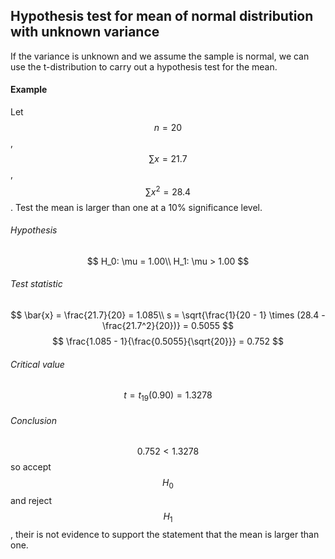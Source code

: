 ## Hypothesis test for mean of normal distribution with unknown variance
If the variance is unknown and we assume the sample is normal, we can use the t-distribution to carry out a hypothesis test for the mean.

#### Example
Let $$n = 20$$, $$\sum{x} = 21.7$$, $$\sum{x^2} = 28.4$$. Test the mean is larger than one at a 10% significance level.

###### Hypothesis
$$
H_0: \mu = 1.00\\
H_1: \mu > 1.00
$$



###### Test statistic
$$
\bar{x} = \frac{21.7}{20} = 1.085\\
s = \sqrt{\frac{1}{20 - 1} \times (28.4 - \frac{21.7^2}{20})} = 0.5055
$$
$$
\frac{1.085 - 1}{\frac{0.5055}{\sqrt{20}}} = 0.752
$$

###### Critical value
$$
t = t_{19}(0.90) = 1.3278
$$

###### Conclusion
$$0.752 < 1.3278$$ so accept $$H_0$$ and reject $$H_1$$, their is not evidence to support the statement that the mean is larger than one.
